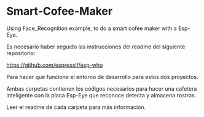 # Smart-Cofee-Maker
Using Face_Recognition example, to do a smart cofee maker with a Esp-Eye.

Es necesario haber seguido las instrucciones del readme del siguiente repositorio:

https://github.com/espressif/esp-who

Para hacer que funcione el entorno de desarrollo para estos dos proyectos.

Ambas carpetas contienen los códigos necesarios para hacer una cafetera inteligente con la placa Esp-Eye que reconoce detecta y almacena rostros.

Leer el readme de cada carpeta para más información.

